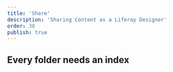 ```yaml
---
title: 'Share'
description: 'Sharing Content as a Liferay Designer'
order: 30
publish: true
---
```


## Every folder needs an index

